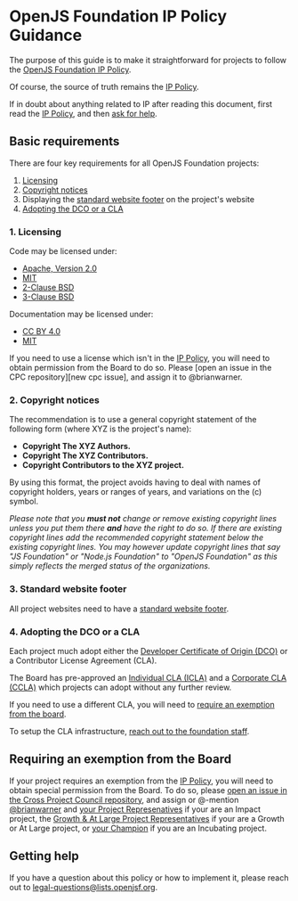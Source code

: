 # OpenJS Foundation IP Policy Guidance

The purpose of this guide is to make it straightforward for projects
to follow the [OpenJS Foundation IP Policy][IP Policy].

Of course, the source of truth remains the [IP Policy][].

If in doubt about anything related to IP after reading this document,
first read the [IP Policy][], and then [ask for help](#getting-help).

## Basic requirements

There are four key requirements for all OpenJS Foundation projects:

1. [Licensing](#1-licensing)
2. [Copyright notices](#2-copyright-notices)
3. Displaying the [standard website footer](#3-standard-website-footer) on the project's website
4. [Adopting the DCO or a CLA](#4-adopting-the-dco-or-a-cla)

### 1. Licensing

Code may be licensed under:
  * [Apache, Version 2.0](http://www.apache.org/licenses/LICENSE-2.0)
  * [MIT](https://opensource.org/licenses/MIT)
  * [2-Clause BSD](https://opensource.org/licenses/BSD-2-Clause)
  * [3-Clause BSD](https://opensource.org/licenses/BSD-3-Clause)

Documentation may be licensed under:
  * [CC BY 4.0](http://creativecommons.org/licenses/by/4.0/)
  * [MIT](https://opensource.org/licenses/MIT)

If you need to use a license which isn't in the [IP Policy][],
you will need to obtain permission from the Board to do so.
Please [open an issue in the CPC repository][new cpc issue],
and assign it to @brianwarner.

### 2. Copyright notices

The recommendation is to use a general copyright statement
of the following form (where XYZ is the project's name):

- **Copyright The XYZ Authors.**
- **Copyright The XYZ Contributors.**
- **Copyright Contributors to the XYZ project.**

By using this format, the project avoids having to deal with
names of copyright holders, years or ranges of years,
and variations on the (c) symbol.

_Please note that you **must not** change or remove existing copyright lines
unless you put them there **and** have the right to do so.
If there are existing copyright lines
add the recommended copyright statement below the existing copyright lines.
You may however update copyright lines that say
"JS Foundation" or "Node.js Foundation" to "OpenJS Foundation"
as this simply reflects the merged status of the organizations._

### 3. Standard website footer

All project websites need to have a [standard website footer][].

### 4. Adopting the DCO or a CLA

Each project much adopt either the [Developer Certificate of Origin (DCO)][DCO]
or a Contributor License Agreement (CLA).

The Board has pre-approved an [Individual CLA (ICLA)][ICLA]
and a [Corporate CLA (CCLA)][CCLA]
which projects can adopt without any further review.

If you need to use a different CLA, you will need to
[require an exemption from the board](#requiring-an-exemption-from-the-board).

To setup the CLA infrastructure, [reach out to the foundation staff](#getting-help).

## Requiring an exemption from the Board

If your project requires an exemption from the [IP Policy][],
you will need to obtain special permission from the Board.
To do so, please [open an issue in the Cross Project Council repository](https://github.com/openjs-foundation/cross-project-council/issues/new?title=Board%20exemption%20request%20for),
and assign or @-mention [@brianwarner](https://github.com/brianwarner) and 
[your Project Represenatives](https://github.com/openjs-foundation/cross-project-council#impact-project-representatives) if your are an Impact project,
the [Growth & At Large Project Representatives](https://github.com/openjs-foundation/cross-project-council#growth--at-large-project-representatives)  if your are a Growth or At Large project,
or [your Champion](https://github.com/openjs-foundation/cross-project-council/blob/master/PROJECT_PROGRESSION.md#application-champion) if you are an Incubating project.

## Getting help

If you have a question about this policy or how to implement it, please reach out to [legal-questions@lists.openjsf.org](mailto:legal-questions@lists.openjsf.org).

[IP Policy]: https://ip-policy.openjsf.org
[DCO]: https://developercertificate.org
[ICLA]: https://individual-cla.openjsf.org
[CCLA]: https://corporate-cla.openjsf.org
[standard website footer]: https://github.com/openjs-foundation/artwork#copyright-notices-for-project-website-footers
